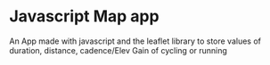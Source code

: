 # Javascript Map app

An App made with javascript and the leaflet library to store values of
duration, distance, cadence/Elev Gain of cycling or running
